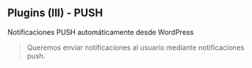 ## Plugins (III) - PUSH
Notificaciones PUSH automáticamente desde WordPress <!-- .element: class="fragment" data-fragment-index="1" -->
> Queremos enviar notificaciones al usuario mediante notificaciones push. <!-- .element: class="fragment" data-fragment-index="1" -->

